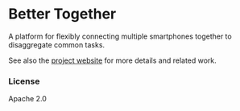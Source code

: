 # Better Together
A platform for flexibly connecting multiple smartphones together to disaggregate common tasks.

See also the [project website](http://www.reshapingthefuture.org/) for more details and related work.

### License
Apache 2.0
